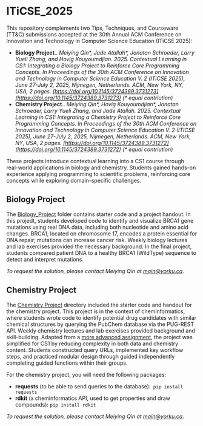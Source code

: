 # ITiCSE_2025

This repository complements two Tips, Techniques, and Courseware (TT&C) submissions accepted at the 30th Annual ACM Conference on Innovation and Technology in Computer Science Education (ITiCSE 2025):

- **Biology Project**..
  *Meiying Qin\*, Jade Atallah\*, Jonatan Schroeder, Larry Yueli Zhang, and Hovig Kouyoumdjian. 2025. Contextual Learning in CS1: Integrating a Biology Project to Reinforce Core Programming Concepts. In Proceedings of the 30th ACM Conference on Innovation and Technology in Computer Science Education V. 2 (ITiCSE 2025), June 27-July 2, 2025, Nijmegen, Netherlands. ACM, New York, NY, USA, 2 pages. [https://doi.org/10.1145/3724389.3731273](https://doi.org/10.1145/3724389.3731273) (\* equal contriution)*
- **Chemistry Project**..
  *Meiying Qin\*, Hovig Kouyoumdjian\*, Jonatan Schroeder, Larry Yueli Zhang, and Jade Atallah. 2025. Contextual Learning in CS1: Integrating a Chemistry Project to Reinforce Core Programming Concepts. In Proceedings of the 30th ACM Conference on Innovation and Technology in Computer Science Education V. 2 (ITiCSE 2025), June 27-July 2, 2025, Nijmegen, Netherlands. ACM, New York, NY, USA, 2 pages. [https://doi.org/10.1145/3724389.3731272](https://doi.org/10.1145/3724389.3731272) (\* equal contriution)*

These projects introduce contextual learning into a CS1 course through real-world applications in biology and chemistry. Students gained hands-on experience applying programming to scientific problems, reinforcing core concepts while exploring domain-specific challenges.

## Biology Project

The [Biology_Project](/Biology_Project) folder contains starter code and a project handout. In this projedt, students developed code to identify and visualize BRCA1 gene mutations using real DNA data, including both nucleotide and amino acid changes. BRCA1, located on chromosome 17, encodes a protein essential for DNA repair; mutations can increase cancer risk. Weekly biology lectures and lab exercises provided the necessary background. In the final project, students compared patient DNA to a healthy BRCA1 (WildType) sequence to detect and interpret mutations.

*To request the solution, please contact Meiying Qin at [mqin@yorku.ca](mailto:mqin@yorku.ca).*

## Chemistry Project

The [Chemistry Project](/Chemistry_Project) directory included the starter code and handout for the chemistry project. This project is in the context of cheminformatics, where students wrote code to identify potential drug candidates with similar chemical structures by querying the PubChem database via the PUG-REST API. Weekly chemistry lectures and lab exercises provided background and skill-building. Adapted from a [more advanced assignment](https://chem.libretexts.org/Courses/Intercollegiate_Courses/Cheminformatics/07%3A__Computer-Aided_Drug_Discovery_and_Design/7.03%3A_Python_Assignment-Virtual_Screening), the project was simplified for CS1 by reducing complexity in both data and chemistry content. Students constructed query URLs, implemented key workflow steps, and practiced modular design through guided independently completing guided functions within their groups.

For the chemistry project, you will need the following packages:
- **requests** (to be able to send queries to the database):` pip install requests`
- **rdkit** (a cheminformatics API, used to get properties and draw compounds): `pip install rdkit`

*To request the solution, please contact Meiying Qin at [mqin@yorku.ca](mailto:mqin@yorku.ca).*